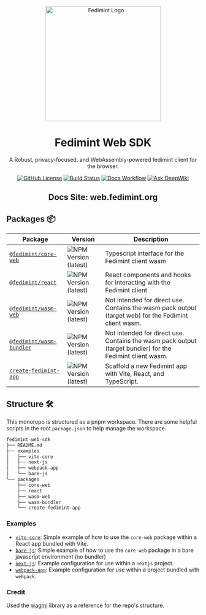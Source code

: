 <p align="center">
  <img src="../docs/public/icon.png" alt="Fedimint Logo" width="300" />
  <!-- Removes the border below the header tag -->
  <div id="toc"><ul align="center" style="list-style: none;"><summary>
    <h1><b>Fedimint Web SDK</b></h1>
    <p>A Robust, privacy-focused, and WebAssembly-powered fedimint client for the browser.</p>
  </summary></ul></div>

  <p align="center">
    <a href="https://github.com/fedimint/fedimint-web-sdk/blob/main/LICENSE"><img src="https://img.shields.io/github/license/fedimint/fedimint-web-sdk?style=plastic&color=blue" alt="GitHub License" /></a>
    <a href="https://github.com/fedimint/fedimint-web-sdk/actions"><img src="https://img.shields.io/github/actions/workflow/status/fedimint/fedimint-web-sdk/.github%2Fworkflows%2Fchangesets.yml?style=plastic&label=CI&color=green" alt="Build Status" /></a>
    <a href="https://web.fedimint.org"><img src="https://img.shields.io/github/actions/workflow/status/fedimint/fedimint-web-sdk/deploy-docs.yml?style=plastic&label=Docs%20Site&color=%2303b1fc" alt="Docs Workflow" /></a>
    <a href="https://deepwiki.com/fedimint/fedimint-web-sdk"><img src="https://deepwiki.com/badge.svg" alt="Ask DeepWiki" /></a>
  </p>
  
  <!-- Removes the border below the header tag -->
  <div id="toc"><ul align="center" style="list-style: none;"><summary>
    <h2>
        Docs Site: <a href="https://web.fedimint.org">web.fedimint.org</a>
    </h2>
  </summary></ul></div>

## Packages 📦

| Package                                                                 | Version                                                                                                                                                                                                                                                                               | Description                                                                                               |
| ----------------------------------------------------------------------- | ------------------------------------------------------------------------------------------------------------------------------------------------------------------------------------------------------------------------------------------------------------------------------------- | --------------------------------------------------------------------------------------------------------- |
| [`@fedimint/core-web`](https://npmjs.com/package/fedimint/core-web)     | ![NPM Version (latest)](<https://img.shields.io/npm/v/%40fedimint%2Fcore-web?style=plastic&logo=npm&logoColor=rgb(187%2C%2054%2C%2057)&label=%40fedimint%2Fcore-web>)                                                                                                                 | Typescript interface for the Fedimint client wasm                                                         |
| [`@fedimint/react`](https://web.fedimint.org/docs/core/getting-started) | ![NPM Version (latest)](<https://img.shields.io/npm/v/%40fedimint%2Freact?style=plastic&logo=npm&logoColor=rgb(187%2C%2054%2C%2057)&label=%40fedimint%2Freact>)                                                                                                                       | React components and hooks for interacting with the Fedimint client                                       |
| [`@fedimint/wasm-web`](../packages/wasm-web/README.md)                  | ![NPM Version (latest)](<https://img.shields.io/npm/v/%40fedimint%2Ffedimint-client-wasm-web?style=plastic&logo=npm&logoColor=rgb(187%2C%2054%2C%2057)&label=%40fedimint%2Fwasm-web&link=https%3A%2F%2Fwww.npmjs.com%2Fpackage%2F%40fedimint%2Ffedimint-client-wasm-web>)             | Not intended for direct use. Contains the wasm pack output (target web) for the Fedimint client wasm.     |
| [`@fedimint/wasm-bundler`](../packages/wasm-bundler/README.md)          | ![NPM Version (latest)](<https://img.shields.io/npm/v/%40fedimint%2Ffedimint-client-wasm-bundler?style=plastic&logo=npm&logoColor=rgb(187%2C%2054%2C%2057)&label=%40fedimint%2Fwasm-bundler&link=https%3A%2F%2Fwww.npmjs.com%2Fpackage%2F%40fedimint%2Ffedimint-client-wasm-bundler>) | Not intended for direct use. Contains the wasm pack output (target bundler) for the Fedimint client wasm. |
| [`create-fedimint-app`](../packages/create-fedimint-app/README.md)      | ![NPM Version (latest)](<https://img.shields.io/npm/v/create-fedimint-app?style=plastic&logo=npm&logoColor=rgb(187%2C%2054%2C%2057)&label=create-fedimint-app&link=https%3A%2F%2Fwww.npmjs.com%2Fpackage%2Fcreate-fedimint-app>)                                                      | Scaffold a new Fedimint app with Vite, React, and TypeScript.                                             |

## Structure 🛠️

This monorepo is structured as a pnpm workspace. There are some helpful scripts in the root `package.json` to help manage the workspace.

```bash
fedimint-web-sdk
├── README.md
├── examples
│   ├── vite-core
│   ├── next-js
│   ├── webpack-app
│   └── bare-js
└── packages
    ├── core-web
    ├── react
    ├── wasm-web
    ├── wasm-bundler
    └── create-fedimint-app
```

### Examples

- [`vite-core`](../examples/vite-core/README.md): Simple example of how to use the `core-web` package within a React app bundled with Vite.
- [`bare-js`](../examples/bare-js/README.md): Simple example of how to use the `core-web` package in a bare javascript environment (no bundler)
- [`next-js`](../examples/next-js/README.md): Example configuration for use within a `nextjs` project.
- [`webpack-app`](../examples/webpack-app/README.md): Example configuration for use within a project bundled with `webpack`.

### Credit

Used the [wagmi](https://github.com/wevm/wagmi) library as a reference for the repo's structure.
